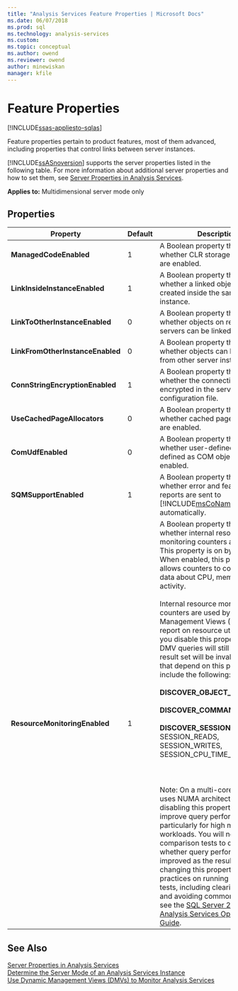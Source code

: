 ```yaml
---
title: "Analysis Services Feature Properties | Microsoft Docs"
ms.date: 06/07/2018
ms.prod: sql
ms.technology: analysis-services
ms.custom: 
ms.topic: conceptual
ms.author: owend
ms.reviewer: owend
author: minewiskan
manager: kfile
---
```

# Feature Properties
[!INCLUDE[ssas-appliesto-sqlas](../../includes/ssas-appliesto-sqlas.md)]

  Feature properties pertain to product features, most of them advanced, including properties that control links between server instances.  
  
 [!INCLUDE[ssASnoversion](../../includes/ssasnoversion-md.md)] supports the server properties listed in the following table. For more information about additional server properties and how to set them, see [Server Properties in Analysis Services](../../analysis-services/server-properties/server-properties-in-analysis-services.md).  
  
 **Applies to:** Multidimensional server mode only  
  
## Properties  
  
|Property|Default|Description|  
|--------------|-------------|-----------------|  
|**ManagedCodeEnabled**|1|A Boolean property that indicates whether CLR storage procedures are enabled.|  
|**LinkInsideInstanceEnabled**|1|A Boolean property that indicates whether a linked object can be created inside the same server instance.|  
|**LinkToOtherInstanceEnabled**|0|A Boolean property that indicates whether objects on remote servers can be linked to.|  
|**LinkFromOtherInstanceEnabled**|0|A Boolean property that indicates whether objects can be linked to from other server instances.|  
|**ConnStringEncryptionEnabled**|1|A Boolean property that indicates whether the connection string is encrypted in the server configuration file.|  
|**UseCachedPageAllocators**|0|A Boolean property that indicates whether cached page allocators are enabled.|  
|**ComUdfEnabled**|0|A Boolean property that indicates whether user-defined functions defined as COM objects are enabled.|  
|**SQMSupportEnabled**|1|A Boolean property that indicates whether error and feature usage reports are sent to [!INCLUDE[msCoName](../../includes/msconame-md.md)] automatically.|  
|**ResourceMonitoringEnabled**|1|A Boolean property that indicates whether internal resource monitoring counters are enabled. This property is on by default. When enabled, this property allows counters to collect usage data about CPU, memory, and I/O activity.<br /><br /> Internal resource monitoring counters are used by Dynamic Management Views (DMV) that report on resource utilization. If you disable this property, the DMV queries will still run, but the result set will be invalid. DMVs that depend on this property include the following:<br /><br /> **DISCOVER_OBJECT_ACTIVITY**<br /><br /> **DISCOVER_COMMAND_OBJECTS**<br /><br /> **DISCOVER_SESSIONS** (for SESSION_READS, SESSION_WRITES, SESSION_CPU_TIME_MS)<br /><br /> <br /><br /> Note: On a multi-core system that uses NUMA architecture, disabling this property can improve query performance, particularly for high multi-user workloads. You will need to run comparison tests to determine whether query performance is improved as the result of changing this property. For best practices on running comparison tests, including clearing the cache and avoiding common mistakes, see the [SQL Server 2008 R2 Analysis Services Operations Guide](https://go.microsoft.com/fwlink/?LinkID=225539).|  
  
## See Also  
 [Server Properties in Analysis Services](../../analysis-services/server-properties/server-properties-in-analysis-services.md)   
 [Determine the Server Mode of an Analysis Services Instance](../../analysis-services/instances/determine-the-server-mode-of-an-analysis-services-instance.md)   
 [Use Dynamic Management Views &#40;DMVs&#41; to Monitor Analysis Services](../../analysis-services/instances/use-dynamic-management-views-dmvs-to-monitor-analysis-services.md)  
  
  
